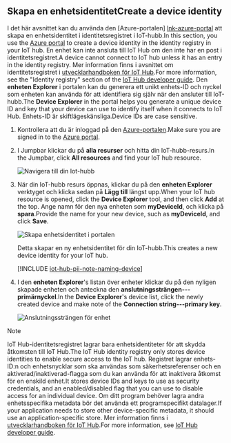 ## <a name="create-a-device-identity"></a><span data-ttu-id="03e39-101">Skapa en enhetsidentitet</span><span class="sxs-lookup"><span data-stu-id="03e39-101">Create a device identity</span></span>

<span data-ttu-id="03e39-102">I det här avsnittet kan du använda den [Azure-portalen] [ lnk-azure-portal] att skapa en enhetsidentitet i identitetsregistret i IoT-hubb.</span><span class="sxs-lookup"><span data-stu-id="03e39-102">In this section, you use the [Azure portal][lnk-azure-portal] to create a device identity in the identity registry in your IoT hub.</span></span> <span data-ttu-id="03e39-103">En enhet kan inte ansluta till IoT Hub om den inte har en post i identitetsregistret.</span><span class="sxs-lookup"><span data-stu-id="03e39-103">A device cannot connect to IoT hub unless it has an entry in the identity registry.</span></span> <span data-ttu-id="03e39-104">Mer information finns i avsnittet om identitetsregistret i [utvecklarhandboken för IoT Hub][lnk-devguide-identity].</span><span class="sxs-lookup"><span data-stu-id="03e39-104">For more information, see the "Identity registry" section of the [IoT Hub developer guide][lnk-devguide-identity].</span></span> <span data-ttu-id="03e39-105">Den **enheten Explorer** i portalen kan du generera ett unikt enhets-ID och nyckel som enheten kan använda för att identifiera sig själv när den ansluter till IoT-hubb.</span><span class="sxs-lookup"><span data-stu-id="03e39-105">The **Device Explorer** in the portal helps you generate a unique device ID and key that your device can use to identify itself when it connects to IoT Hub.</span></span> <span data-ttu-id="03e39-106">Enhets-ID är skiftlägeskänsliga.</span><span class="sxs-lookup"><span data-stu-id="03e39-106">Device IDs are case sensitive.</span></span>

1. <span data-ttu-id="03e39-107">Kontrollera att du är inloggad på den [Azure-portalen][lnk-azure-portal].</span><span class="sxs-lookup"><span data-stu-id="03e39-107">Make sure you are signed in to the [Azure portal][lnk-azure-portal].</span></span>

1. <span data-ttu-id="03e39-108">I Jumpbar klickar du på **alla resurser** och hitta din IoT-hubb-resurs.</span><span class="sxs-lookup"><span data-stu-id="03e39-108">In the Jumpbar, click **All resources** and find your IoT hub resource.</span></span>

    ![Navigera till din Iot-hubb][img-find-iothub]

1. <span data-ttu-id="03e39-110">När din IoT-hubb resurs öppnas, klickar du på den **enheten Explorer** verktyget och klicka sedan på **Lägg till** längst upp.</span><span class="sxs-lookup"><span data-stu-id="03e39-110">When your IoT hub resource is opened, click the **Device Explorer** tool, and then click **Add** at the top.</span></span> <span data-ttu-id="03e39-111">Ange namn för den nya enheten som **myDeviceId**, och klicka på **spara**.</span><span class="sxs-lookup"><span data-stu-id="03e39-111">Provide the name for your new device, such as **myDeviceId**, and click **Save**.</span></span>

    ![Skapa enhetsidentitet i portalen][img-create-device]

   <span data-ttu-id="03e39-113">Detta skapar en ny enhetsidentitet för din IoT-hubb.</span><span class="sxs-lookup"><span data-stu-id="03e39-113">This creates a new device identity for your IoT hub.</span></span>

   [!INCLUDE [iot-hub-pii-note-naming-device](iot-hub-pii-note-naming-device.md)]

1. <span data-ttu-id="03e39-114">I den **enheten Explorer**'s listan över enheter klickar du på den nyligen skapade enheten och anteckna den **anslutningssträngen---primärnyckel**.</span><span class="sxs-lookup"><span data-stu-id="03e39-114">In the **Device Explorer**'s device list, click the newly created device and make note of the **Connection string---primary key**.</span></span> 

    ![Anslutningssträngen för enhet][img-connection-string]

> [!NOTE]
> <span data-ttu-id="03e39-116">IoT Hub-identitetsregistret lagrar bara enhetsidentiteter för att skydda åtkomsten till IoT Hub.</span><span class="sxs-lookup"><span data-stu-id="03e39-116">The IoT Hub identity registry only stores device identities to enable secure access to the IoT hub.</span></span> <span data-ttu-id="03e39-117">Registret lagrar enhets-ID:n och enhetsnycklar som ska användas som säkerhetsreferenser och en aktiverad/inaktiverad-flagga som du kan använda för att inaktivera åtkomst för en enskild enhet.</span><span class="sxs-lookup"><span data-stu-id="03e39-117">It stores device IDs and keys to use as security credentials, and an enabled/disabled flag that you can use to disable access for an individual device.</span></span> <span data-ttu-id="03e39-118">Om ditt program behöver lagra andra enhetsspecifika metadata bör det använda ett programspecifikt datalager.</span><span class="sxs-lookup"><span data-stu-id="03e39-118">If your application needs to store other device-specific metadata, it should use an application-specific store.</span></span> <span data-ttu-id="03e39-119">Mer information finns i [utvecklarhandboken för IoT Hub][lnk-devguide-identity].</span><span class="sxs-lookup"><span data-stu-id="03e39-119">For more information, see [IoT Hub developer guide][lnk-devguide-identity].</span></span>

<!-- Images. -->
[img-find-iothub]: ./media/iot-hub-get-started-create-device-identity-portal/find-iothub.png
[img-create-device]: ./media/iot-hub-get-started-create-device-identity-portal/create-identity-portal.png
[img-connection-string]: ./media/iot-hub-get-started-create-device-identity-portal/device-connection-string.png


<!-- Links -->
[lnk-azure-portal]: https://portal.azure.com
[lnk-devguide-identity]: ../articles/iot-hub/iot-hub-devguide-identity-registry.md

